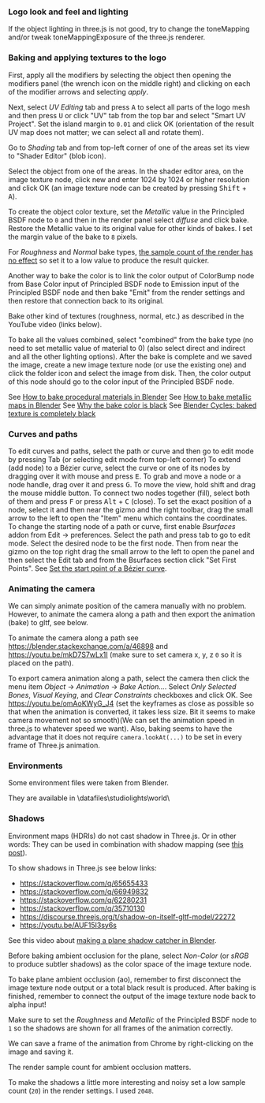 ### Logo look and feel and lighting
If the object lighting in three.js is not good, try to change the toneMapping and/or tweak toneMappingExposure of the three.js renderer.

### Baking and applying textures to the logo
First, apply all the modifiers by selecting the object then opening the modifiers panel (the wrench icon on the middle right) and clicking on each of the modifier arrows and selecting *apply*.

Next, select *UV Editing* tab and press <kbd>A</kbd> to select all parts of the logo mesh and then press <kbd>U</kbd> or click "UV" tab from the top bar
and select "Smart UV Project". Set the island margin to `0.01` and click OK (orientation of the result UV map does not matter; we can select all and rotate them).

Go to *Shading* tab and from top-left corner of one of the areas set its view to "Shader Editor" (blob icon).

Select the object from one of the areas. In the shader editor area, on the image texture node, click new and enter 1024 by 1024 or higher resolution and click OK (an image texture node can be created by pressing <kbd>Shift</kbd> + <kbd>A</kbd>).

To create the object color texture, set the *Metallic* value in the Principled BSDF node to `0` and then in the render panel select *diffuse* and click bake. Restore the Metallic value to its original value for other kinds of bakes. I set the margin value of the bake to `8` pixels.

For *Roughness* and *Normal* bake types, [the sample count of the render has no effect](https://blender.stackexchange.com/q/84897/145265) so set it to a low value to produce the result quicker.

Another way to bake the color is to link the color output of ColorBump node from Base Color input of Principled BSDF node to Emission input of the Principled BSDF node and then bake "Emit" from the render settings and then restore that connection back to its original.

Bake other kind of textures (roughness, normal, etc.) as described in the YouTube video (links below).

To bake all the values combined, select "combined" from the bake type (no need to set metallic value of material to 0) (also select direct and indirect and all the other lighting options).
After the bake is complete and we saved the image, create a new image texture node (or use the existing one)
and click the folder icon and select the image from disk. Then, the color output of this node should go 
to the color input of the Principled BSDF node.

See [How to bake procedural materials in Blender](https://youtu.be/AioskAgcU2U)
See [How to bake metallic maps in Blender](https://youtu.be/aaRspfc9OBU)
See [Why the bake color is black](https://blender.stackexchange.com/q/95782)
See [Blender Cycles: baked texture is completely black](https://blender.stackexchange.com/q/95782)

### Curves and paths
To edit curves and paths, select the path or curve and then go to edit mode by pressing Tab (or selecting edit mode from top-left corner)
To extend (add node) to a Bézier curve, select the curve or one of its nodes by dragging over it with mouse and press <kbd>E</kbd>.
To grab and move a node or a node handle, drag over it and press <kbd>G</kbd>.
To move the view, hold shift and drag the mouse middle button.
To connect two nodes together (fill), select both of them and press <kbd>F</kbd> or press <kbd>Alt</kbd> + <kbd>C</kbd> (close).
To set the exact position of a node, select it and then near the gizmo and the right toolbar, drag the small arrow to the left to open the "Item" menu which contains the coordinates.
To change the starting node of a path or curve, first enable *Bsurfaces* addon from Edit -> preferences. Select the path and press tab to go to edit mode. Select the desired node to be the first node. Then from near the gizmo on the top right drag the small arrow to the left to open the panel and then select the Edit tab and from the Bsurfaces section click "Set First Points". See [Set the start point of a Bézier curve](https://blender.stackexchange.com/a/153908).

### Animating the camera
We can simply animate position of the camera manually with no problem. However, to animate the camera along a path and then export the animation (bake) to gltf, see below.

To animate the camera along a path see https://blender.stackexchange.com/a/46898 and https://youtu.be/mkD7S7wLx1I (make sure to set camera x, y, z `0` so it is placed on the path).

To export camera animation along a path, select the camera then click the menu item *Object* -> *Animation* -> *Bake Action...*. Select *Only Selected Bones*, *Visual Keying*, and *Clear Constraints* checkboxes and click OK. See https://youtu.be/omAoKWyG_J4
(set the keyframes as close as possible so that when the animation is converted, it takes less size. Bit it seems to make camera movement not so smooth)(We can set the animation speed in three.js to whatever speed we want). Also, baking seems to have the advantage that it does not require `camera.lookAt(...)` to be set in every frame of Three.js animation.

### Environments
Some environment files were taken from Blender.

They are available in <blender-install-path>\datafiles\studiolights\world\

### Shadows
Environment maps (HDRIs) do not cast shadow in Three.js. Or in other words: They can be used in combination with shadow mapping
(see [this post](https://discourse.threejs.org/t/shadow-problem-with-env-map/16871/3)).

To show shadows in Three.js see below links:
  - https://stackoverflow.com/q/65655433
  - https://stackoverflow.com/q/66949832
  - https://stackoverflow.com/q/62280231
  - https://stackoverflow.com/q/35710130
  - https://discourse.threejs.org/t/shadow-on-itself-gltf-model/22272
  - https://youtu.be/AUF15I3sy6s

See this video about [making a plane shadow catcher in Blender](https://youtu.be/GIGKit1e3u8).

Before baking ambient occlusion for the plane, select *Non-Color* (or *sRGB* to produce subtler shadows) as the color space of the image texture node.

To bake plane ambient occlusion (ao), remember to first disconnect the image texture node output or a total black result is produced.
After baking is finished, remember to connect the output of the image texture node back to alpha input!

Make sure to set  the *Roughness* and *Metallic* of the Principled BSDF node to `1` so
the shadows are shown for all frames of the animation correctly.

We can save a frame of the animation from Chrome by right-clicking on the image and saving it.

The render sample count for ambient occlusion matters.

To make the shadows a little more interesting and noisy set a low sample count (`20`) in 
the render settings. I used `2048`.

